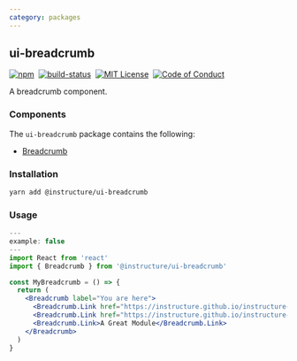 ```yaml
---
category: packages
---
```


## ui-breadcrumb

[![npm][npm]][npm-url]&nbsp;
[![build-status][build-status]][build-status-url]&nbsp;
[![MIT License][license-badge]][LICENSE]&nbsp;
[![Code of Conduct][coc-badge]][coc]

A breadcrumb component.

### Components
The `ui-breadcrumb` package contains the following:
- [Breadcrumb](#Breadcrumb)

### Installation

```sh
yarn add @instructure/ui-breadcrumb
```

### Usage
```jsx
---
example: false
---
import React from 'react'
import { Breadcrumb } from '@instructure/ui-breadcrumb'

const MyBreadcrumb = () => {
  return (
    <Breadcrumb label="You are here">
      <Breadcrumb.Link href="https://instructure.github.io/instructure-ui/">Course A</Breadcrumb.Link>
      <Breadcrumb.Link href="https://instructure.github.io/instructure-ui/">Modules</Breadcrumb.Link>
      <Breadcrumb.Link>A Great Module</Breadcrumb.Link>
    </Breadcrumb>
  )
}
```

[npm]: https://img.shields.io/npm/v/@instructure/ui-breadcrumb.svg
[npm-url]: https://npmjs.com/package/@instructure/ui-breadcrumb

[build-status]: https://travis-ci.org/instructure/instructure-ui.svg?branch=master
[build-status-url]: https://travis-ci.org/instructure/instructure-ui "Travis CI"

[license-badge]: https://img.shields.io/npm/l/instructure-ui.svg?style=flat-square
[license]: https://github.com/instructure/instructure-ui/blob/master/LICENSE

[coc-badge]: https://img.shields.io/badge/code%20of-conduct-ff69b4.svg?style=flat-square
[coc]: https://github.com/instructure/instructure-ui/blob/master/CODE_OF_CONDUCT.md
